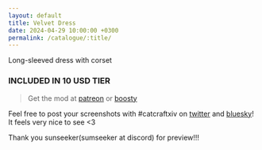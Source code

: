 ```yaml
---
layout: default
title: Velvet Dress
date: 2024-04-29 10:00:00 +0300
permalink: /catalogue/:title/
---
```


Long-sleeved dress with corset

### INCLUDED IN 10 USD TIER

> Get the mod at [patreon](https://www.patreon.com/posts/velvet-dress-103238184) or [boosty](https://boosty.to/miaumori/posts/ce7d5875-0e41-45f9-8e47-008ce2964419)

Feel free to post your screenshots with #catcraftxiv on [twitter](https://x.com/hashtag/catcraftxiv?src=hashtag_click) and [bluesky](https://bsky.app/hashtag/catcraftxiv)! It feels very nice to see <3

Thank you sunseeker(sumseeker at discord) for preview!!!